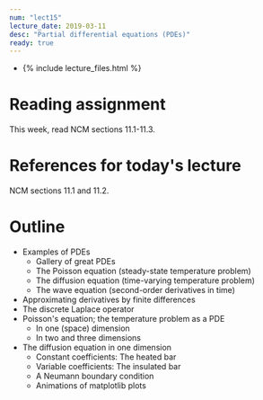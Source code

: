 ```yaml
---
num: "lect15"
lecture_date: 2019-03-11
desc: "Partial differential equations (PDEs)"
ready: true
---
```


* {% include lecture_files.html %}

# Reading assignment

This week, read NCM sections 11.1-11.3.

# References for today's lecture

NCM sections 11.1 and 11.2.

# Outline

- Examples of PDEs
  - Gallery of great PDEs
  - The Poisson equation (steady-state temperature problem)
  - The diffusion equation (time-varying temperature problem)
  - The wave equation (second-order derivatives in time)
- Approximating derivatives by finite differences
- The discrete Laplace operator
- Poisson's equation; the temperature problem as a PDE
  - In one (space) dimension
  - In two and three dimensions
- The diffusion equation in one dimension
  - Constant coefficients: The heated bar
  - Variable coefficients: The insulated bar
  - A Neumann boundary condition
  - Animations of matplotlib plots
